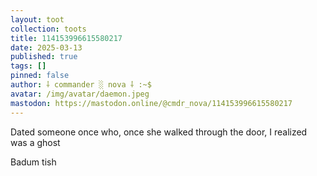 ```yaml
---
layout: toot
collection: toots
title: 114153996615580217
date: 2025-03-13
published: true
tags: []
pinned: false
author: ⸸ commander ░ nova ⸸ :~$
avatar: /img/avatar/daemon.jpeg
mastodon: https://mastodon.online/@cmdr_nova/114153996615580217
---
```


Dated someone once who, once she walked through the door, I realized was a ghost

Badum tish
